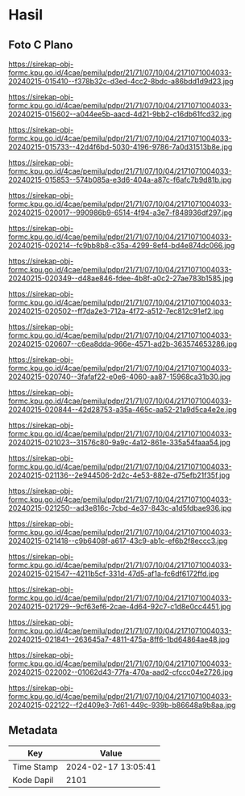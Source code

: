 # Hasil

## Foto C Plano

https://sirekap-obj-formc.kpu.go.id/4cae/pemilu/pdpr/21/71/07/10/04/2171071004033-20240215-015410--f378b32c-d3ed-4cc2-8bdc-a86bdd1d9d23.jpg

https://sirekap-obj-formc.kpu.go.id/4cae/pemilu/pdpr/21/71/07/10/04/2171071004033-20240215-015602--a044ee5b-aacd-4d21-9bb2-c16db61fcd32.jpg

https://sirekap-obj-formc.kpu.go.id/4cae/pemilu/pdpr/21/71/07/10/04/2171071004033-20240215-015733--42d4f6bd-5030-4196-9786-7a0d31513b8e.jpg

https://sirekap-obj-formc.kpu.go.id/4cae/pemilu/pdpr/21/71/07/10/04/2171071004033-20240215-015853--574b085a-e3d6-404a-a87c-f6afc7b9d81b.jpg

https://sirekap-obj-formc.kpu.go.id/4cae/pemilu/pdpr/21/71/07/10/04/2171071004033-20240215-020017--990986b9-6514-4f94-a3e7-f848936df297.jpg

https://sirekap-obj-formc.kpu.go.id/4cae/pemilu/pdpr/21/71/07/10/04/2171071004033-20240215-020214--fc9bb8b8-c35a-4299-8ef4-bd4e874dc066.jpg

https://sirekap-obj-formc.kpu.go.id/4cae/pemilu/pdpr/21/71/07/10/04/2171071004033-20240215-020349--d48ae846-fdee-4b8f-a0c2-27ae783b1585.jpg

https://sirekap-obj-formc.kpu.go.id/4cae/pemilu/pdpr/21/71/07/10/04/2171071004033-20240215-020502--ff7da2e3-712a-4f72-a512-7ec812c91ef2.jpg

https://sirekap-obj-formc.kpu.go.id/4cae/pemilu/pdpr/21/71/07/10/04/2171071004033-20240215-020607--c6ea8dda-966e-4571-ad2b-363574653286.jpg

https://sirekap-obj-formc.kpu.go.id/4cae/pemilu/pdpr/21/71/07/10/04/2171071004033-20240215-020740--3fafaf22-e0e6-4060-aa87-15968ca31b30.jpg

https://sirekap-obj-formc.kpu.go.id/4cae/pemilu/pdpr/21/71/07/10/04/2171071004033-20240215-020844--42d28753-a35a-465c-aa52-21a9d5ca4e2e.jpg

https://sirekap-obj-formc.kpu.go.id/4cae/pemilu/pdpr/21/71/07/10/04/2171071004033-20240215-021023--31576c80-9a9c-4a12-861e-335a54faaa54.jpg

https://sirekap-obj-formc.kpu.go.id/4cae/pemilu/pdpr/21/71/07/10/04/2171071004033-20240215-021136--2e944506-2d2c-4e53-882e-d75efb21f35f.jpg

https://sirekap-obj-formc.kpu.go.id/4cae/pemilu/pdpr/21/71/07/10/04/2171071004033-20240215-021250--ad3e816c-7cbd-4e37-843c-a1d5fdbae936.jpg

https://sirekap-obj-formc.kpu.go.id/4cae/pemilu/pdpr/21/71/07/10/04/2171071004033-20240215-021418--c9b6408f-a617-43c9-ab1c-ef6b2f8eccc3.jpg

https://sirekap-obj-formc.kpu.go.id/4cae/pemilu/pdpr/21/71/07/10/04/2171071004033-20240215-021547--4211b5cf-331d-47d5-af1a-fc6df6172ffd.jpg

https://sirekap-obj-formc.kpu.go.id/4cae/pemilu/pdpr/21/71/07/10/04/2171071004033-20240215-021729--9cf63ef6-2cae-4d64-92c7-c1d8e0cc4451.jpg

https://sirekap-obj-formc.kpu.go.id/4cae/pemilu/pdpr/21/71/07/10/04/2171071004033-20240215-021841--263645a7-4811-475a-8ff6-1bd64864ae48.jpg

https://sirekap-obj-formc.kpu.go.id/4cae/pemilu/pdpr/21/71/07/10/04/2171071004033-20240215-022002--01062d43-77fa-470a-aad2-cfccc04e2726.jpg

https://sirekap-obj-formc.kpu.go.id/4cae/pemilu/pdpr/21/71/07/10/04/2171071004033-20240215-022122--f2d409e3-7d61-449c-939b-b86648a9b8aa.jpg


## Metadata

| Key        | Value               |
| ---------- | ------------------- |
| Time Stamp | 2024-02-17 13:05:41 |
| Kode Dapil | 2101                |




